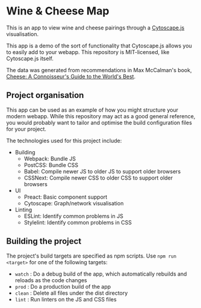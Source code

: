 # Wine & Cheese Map

This is an app to view wine and cheese pairings through a [Cytoscape.js](https://js.cytoscape.org) visualisation.

This app is a demo of the sort of functionality that Cytoscape.js allows you to easily add to your webapp. This repository is MIT-licensed, like Cytoscape.js itself.

The data was generated from recommendations in Max McCalman's book, [Cheese: A Connoisseur's Guide to the World's Best](https://www.amazon.ca/Cheese-Connoisseurs-Guide-Worlds-Best/dp/1400050340/ref=sr_1_3?s=books&ie=UTF8&qid=1416109370&sr=1-3).

## Project organisation

This app can be used as an example of how you might structure your modern webapp. While this repository may act as a good general reference, you would probably want to tailor and optimise the build configuration files for your project.

The technologies used for this project include:

- Building
  - Webpack: Bundle JS
  - PostCSS: Bundle CSS
  - Babel: Compile newer JS to older JS to support older browsers
  - CSSNext: Compile newer CSS to older CSS to support older browsers
- UI
  - Preact: Basic component support
  - Cytoscape: Graph/network visualisation
- Linting
  - ESLint: Identify common problems in JS
  - Stylelint: Identify common problems in CSS

## Building the project

The project's build targets are specified as npm scripts. Use `npm run <target>` for one of the following targets:

- `watch` : Do a debug build of the app, which automatically rebuilds and reloads as the code changes
- `prod` : Do a production build of the app
- `clean` : Delete all files under the dist directory
- `lint` : Run linters on the JS and CSS files
